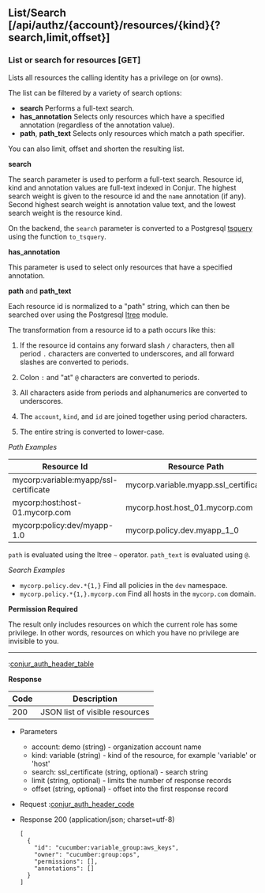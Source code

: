 ## List/Search [/api/authz/{account}/resources/{kind}{?search,limit,offset}]

### List or search for resources [GET]

Lists all resources the calling identity has a privilege on (or owns).

The list can be filtered by a variety of search options:

* **search** Performs a full-text search.
* **has_annotation** Selects only resources which have a specified annotation (regardless of the annotation value).
* **path**, **path_text** Selects only resources which match a path specifier.

You can also limit, offset and shorten the resulting list.

**search**

The search parameter is used to perform a full-text search. Resource id, kind and annotation values are full-text
indexed in Conjur. The highest search weight is given to the resource id and the `name` annotation (if any). 
Second highest search weight is annotation value text, and the lowest search weight is the resource kind.

On the backend, the `search` parameter is converted to a Postgresql [tsquery](http://www.postgresql.org/docs/9.3/static/datatype-textsearch.html) using the function `to_tsquery`.

**has_annotation**

This parameter is used to select only resources that have a specified annotation.

**path** and **path_text**

Each resource id is normalized to a "path" string, which can then be searched over using the Postgresql
[ltree](http://www.postgresql.org/docs/9.3/static/ltree.html) module. 

The transformation from a resource id to a path occurs like this:

1. If the resource id contains any forward slash `/` characters, then all period `.` characters are converted to
underscores, and all forward slashes are converted to periods.

2. Colon `:` and "at" `@` characters are converted to periods.

3. All characters aside from periods and alphanumerics are converted to underscores.

4. The `account`, `kind`, and `id` are joined together using period characters.

5. The entire string is converted to lower-case.

*Path Examples*

|Resource Id|Resource Path|
|----|-----------|
| mycorp:variable:myapp/ssl-certificate | mycorp.variable.myapp.ssl_certificate |
| mycorp:host:host-01.mycorp.com | mycorp.host.host_01.mycorp.com |
| mycorp:policy:dev/myapp-1.0 | mycorp.policy.dev.myapp\_1\_0 |

`path` is evaluated using the ltree `~` operator. `path_text` is evaluated using `@`.

*Search Examples*

* `mycorp.policy.dev.*{1,}` Find all policies in the `dev` namespace.
* `mycorp.policy.*{1,}.mycorp.com` Find all hosts in the `mycorp.com` domain.

**Permission Required**

The result only includes resources on which the current role has some privilege. In other words, resources on which you have no privilege are invisible to you.

---

:[conjur_auth_header_table](partials/conjur_auth_header_table.md)

**Response**

|Code|Description|
|----|-----------|
|200|JSON list of visible resources|

+ Parameters
    + account: demo (string) - organization account name
    + kind: variable (string) - kind of the resource, for example 'variable' or 'host'
    + search: ssl_certificate (string, optional) - search string
    + limit (string, optional) - limits the number of response records
    + offset (string, optional) - offset into the first response record

+ Request
    :[conjur_auth_header_code](partials/conjur_auth_header_code.md)

+ Response 200 (application/json; charset=utf-8)

    ```
    [
      {
        "id": "cucumber:variable_group:aws_keys",
        "owner": "cucumber:group:ops",
        "permissions": [],
        "annotations": []
      }
    ]
    ```
